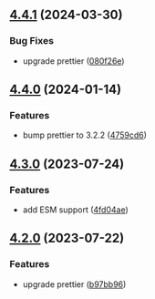 ## [4.4.1](https://github.com/atomicpages/prettier-config/compare/v4.4.0...v4.4.1) (2024-03-30)


### Bug Fixes

* upgrade prettier ([080f26e](https://github.com/atomicpages/prettier-config/commit/080f26e5d3248c4f5a070b6daa0c5e4bbd2ca5d4))

## [4.4.0](https://github.com/atomicpages/prettier-config/compare/v4.3.0...v4.4.0) (2024-01-14)


### Features

* bump prettier to 3.2.2 ([4759cd6](https://github.com/atomicpages/prettier-config/commit/4759cd6bd89878627f2d3854fc143681874bd79e))

## [4.3.0](https://github.com/atomicpages/prettier-config/compare/v4.2.0...v4.3.0) (2023-07-24)

### Features

- add ESM support
  ([4fd04ae](https://github.com/atomicpages/prettier-config/commit/4fd04ae8f12b38817697998f643a4d07d6e4dd68))

## [4.2.0](https://github.com/atomicpages/prettier-config/compare/v4.1.0...v4.2.0) (2023-07-22)

### Features

- upgrade prettier
  ([b97bb96](https://github.com/atomicpages/prettier-config/commit/b97bb96291d7ba864e621ae3e2a27e6b7d392d4b))
